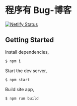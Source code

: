 # 程序有 Bug-博客

[![Netlify Status](https://api.netlify.com/api/v1/badges/51abb811-49b7-4e52-a203-c099f3a62504/deploy-status)](https://app.netlify.com/sites/xiexingen/deploys)

## Getting Started

Install dependencies,

```bash
$ npm i
```

Start the dev server,

```bash
$ npm start
```

Build site app,

```bash
$ npm run build
```
